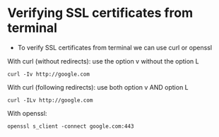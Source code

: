 # Verifying SSL certificates from terminal

* To verify SSL certificates from terminal we can use curl or openssl

With curl (without redirects): use the option v without the option L

```
curl -Iv http://google.com
```


With curl (following redirects): use both option v AND option L

```
curl -ILv http://google.com
```

With openssl:

```
openssl s_client -connect google.com:443
```
